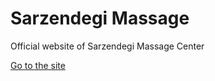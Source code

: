 # Sarzendegi Massage
 
 Official website of Sarzendegi Massage Center

<a href="https://manyahub.github.io/sarzendegi" target="_blank">Go to the site</a>
